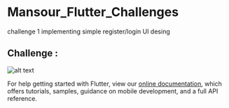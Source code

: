 # Mansour_Flutter_Challenges
challenge 1
implementing simple register/login UI desing

## Challenge :

![alt text](blob:https://web.whatsapp.com/9375bf0b-5bc2-4c82-8b3b-0639e5d87127g)

For help getting started with Flutter, view our
[online documentation](https://flutter.dev/docs), which offers tutorials,
samples, guidance on mobile development, and a full API reference.
